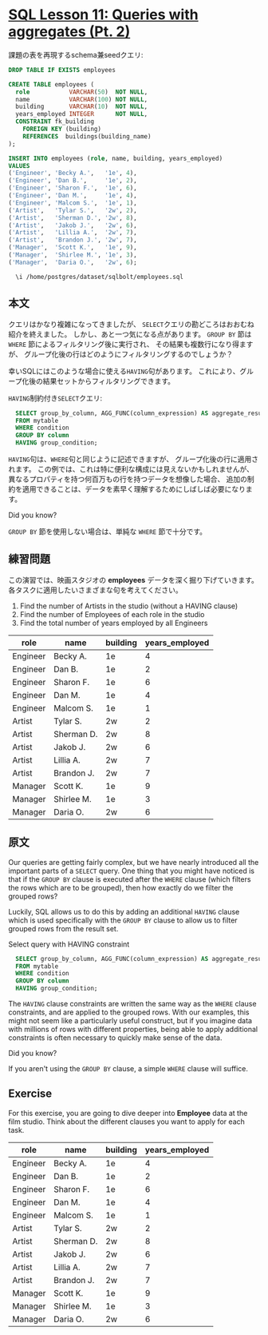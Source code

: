 # [SQL Lesson 11: Queries with aggregates (Pt. 2)](https://sqlbolt.com/lesson/select_queries_with_aggregates_pt_2)

課題の表を再現するschema兼seedクエリ:

```SQL
DROP TABLE IF EXISTS employees

CREATE TABLE employees (
  role           VARCHAR(50)  NOT NULL,
  name           VARCHAR(100) NOT NULL,
  building       VARCHAR(10)  NOT NULL,
  years_employed INTEGER      NOT NULL,
  CONSTRAINT fk_building
    FOREIGN KEY (building)
    REFERENCES  buildings(building_name)
);

INSERT INTO employees (role, name, building, years_employed)
VALUES
('Engineer', 'Becky A.',   '1e', 4),
('Engineer', 'Dan B.',     '1e', 2),
('Engineer', 'Sharon F.',  '1e', 6),
('Engineer', 'Dan M.',     '1e', 4),
('Engineer', 'Malcom S.',  '1e', 1),
('Artist',   'Tylar S.',   '2w', 2),
('Artist',   'Sherman D.', '2w', 8),
('Artist',   'Jakob J.',   '2w', 6),
('Artist',   'Lillia A.',  '2w', 7),
('Artist',   'Brandon J.', '2w', 7),
('Manager',  'Scott K.',   '1e', 9),
('Manager',  'Shirlee M.', '1e', 3),
('Manager',  'Daria O.',   '2w', 6);
```

```psql
  \i /home/postgres/dataset/sqlbolt/employees.sql
```

## 本文

クエリはかなり複雑になってきましたが、
`SELECT`クエリの勘どころはおおむね紹介を終えました。
しかし、あと一つ気になる点があります。
`GROUP BY` 節は `WHERE` 節によるフィルタリング後に実行され、
その結果も複数行になり得ますが、
グループ化後の行はどのようにフィルタリングするのでしょうか？

幸いSQLにはこのような場合に使える`HAVING`句があります。
これにより、グループ化後の結果セットからフィルタリングできます。

`HAVING`制約付き`SELECT`クエリ:

```SQL
  SELECT group_by_column, AGG_FUNC(column_expression) AS aggregate_result_alias, ...
  FROM mytable
  WHERE condition
  GROUP BY column
  HAVING group_condition;
```

`HAVING`句は、`WHERE`句と同じように記述できますが、
グループ化後の行に適用されます。
この例では、これは特に便利な構成には見えないかもしれませんが、
異なるプロパティを持つ何百万もの行を持つデータを想像した場合、
追加の制約を適用できることは、データを素早く理解するためにしばしば必要になります。

Did you know?

`GROUP BY` 節を使用しない場合は、単純な `WHERE` 節で十分です。

## 練習問題

この演習では、映画スタジオの **employees** データを深く掘り下げていきます。
各タスクに適用したいさまざまな句を考えてください。

1. Find the number of Artists in the studio (without a HAVING clause)
2. Find the number of Employees of each role in the studio
3. Find the total number of years employed by all Engineers

| role     | name       | building | years_employed |
| -------- | ---------- | -------- | -------------- |
| Engineer | Becky A.   | 1e       | 4              |
| Engineer | Dan B.     | 1e       | 2              |
| Engineer | Sharon F.  | 1e       | 6              |
| Engineer | Dan M.     | 1e       | 4              |
| Engineer | Malcom S.  | 1e       | 1              |
| Artist   | Tylar S.   | 2w       | 2              |
| Artist   | Sherman D. | 2w       | 8              |
| Artist   | Jakob J.   | 2w       | 6              |
| Artist   | Lillia A.  | 2w       | 7              |
| Artist   | Brandon J. | 2w       | 7              |
| Manager  | Scott K.   | 1e       | 9              |
| Manager  | Shirlee M. | 1e       | 3              |
| Manager  | Daria O.   | 2w       | 6              |

## 原文

Our queries are getting fairly complex, but we have nearly introduced all the important parts of a `SELECT` query. One thing that you might have noticed is that if the `GROUP BY` clause is executed after the `WHERE` clause (which filters the rows which are to be grouped), then how exactly do we filter the grouped rows?

Luckily, SQL allows us to do this by adding an additional `HAVING` clause which is used specifically with the `GROUP BY` clause to allow us to filter grouped rows from the result set.

Select query with HAVING constraint

```SQL
  SELECT group_by_column, AGG_FUNC(column_expression) AS aggregate_result_alias, …
  FROM mytable
  WHERE condition
  GROUP BY column
  HAVING group_condition;
```

The `HAVING` clause constraints are written the same way as the `WHERE` clause constraints, and are applied to the grouped rows. With our examples, this might not seem like a particularly useful construct, but if you imagine data with millions of rows with different properties, being able to apply additional constraints is often necessary to quickly make sense of the data.

Did you know?

If you aren't using the `GROUP BY` clause, a simple `WHERE` clause will suffice.

## Exercise

For this exercise, you are going to dive deeper into **Employee** data at the film studio. Think about the different clauses you want to apply for each task.

| role     | name       | building | years_employed |
| -------- | ---------- | -------- | -------------- |
| Engineer | Becky A.   | 1e       | 4              |
| Engineer | Dan B.     | 1e       | 2              |
| Engineer | Sharon F.  | 1e       | 6              |
| Engineer | Dan M.     | 1e       | 4              |
| Engineer | Malcom S.  | 1e       | 1              |
| Artist   | Tylar S.   | 2w       | 2              |
| Artist   | Sherman D. | 2w       | 8              |
| Artist   | Jakob J.   | 2w       | 6              |
| Artist   | Lillia A.  | 2w       | 7              |
| Artist   | Brandon J. | 2w       | 7              |
| Manager  | Scott K.   | 1e       | 9              |
| Manager  | Shirlee M. | 1e       | 3              |
| Manager  | Daria O.   | 2w       | 6              |
